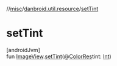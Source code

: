 //[misc](../../index.md)/[danbroid.util.resource](index.md)/[setTint](set-tint.md)

# setTint

[androidJvm]\
fun [ImageView](https://developer.android.com/reference/kotlin/android/widget/ImageView.html).[setTint](set-tint.md)(@[ColorRes](https://developer.android.com/reference/kotlin/androidx/annotation/ColorRes.html)tint: [Int](https://kotlinlang.org/api/latest/jvm/stdlib/kotlin/-int/index.html))
